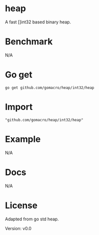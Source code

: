 # heap

A fast []int32 based binary heap.

# Benchmark

N/A

# Go get

	go get github.com/gomacro/heap/int32/heap

# Import

	"github.com/gomacro/heap/int32/heap"

# Example

N/A

# Docs

N/A

# License

Adapted from go std heap.

Version: v0.0
